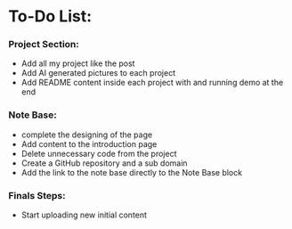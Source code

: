 # To-Do List:

### Project Section:

- Add all my project like the post
- Add AI generated pictures to each project
- Add README content inside each project with and running demo at the end

### Note Base:

- complete the designing of the page
- Add content to the introduction page
- Delete unnecessary code from the project
- Create a GitHub repository and a sub domain
- Add the link to the note base directly to the Note Base block

### Finals Steps:

- Start uploading new initial content
